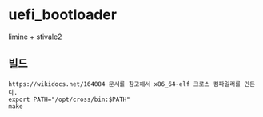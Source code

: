 # uefi_bootloader
limine + stivale2

## 빌드
```
https://wikidocs.net/164084 문서를 참고해서 x86_64-elf 크로스 컴파일러를 만든다.  
export PATH="/opt/cross/bin:$PATH" 
make
```
